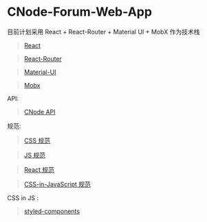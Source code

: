 # CNode-Forum-Web-App
目前计划采用 React + React-Router + Material UI + MobX 作为技术栈

> [React](https://facebook.github.io/react/)

> [React-Router](https://reacttraining.com/react-router/web/guides/quick-start)

> [Material-UI](https://facebook.github.io/react/)

> [Mobx](https://mobx.js.org/)

API:

> [CNode API](https://cnodejs.org/api)

规范: 
> [CSS 规范](https://cssguidelin.es/)

> [JS 规范](https://github.com/airbnb/javascript)

> [React 规范](https://github.com/airbnb/javascript/tree/master/react)

> [CSS-in-JavaScript 规范](https://github.com/airbnb/javascript/tree/master/css-in-javascript)

CSS in JS :
> [styled-components](https://www.styled-components.com/)
